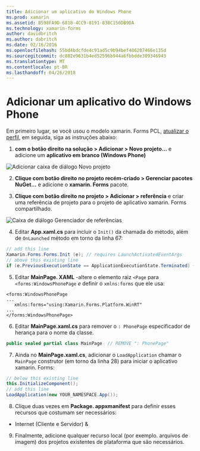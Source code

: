 ```yaml
---
title: Adicionar um aplicativo do Windows Phone
ms.prod: xamarin
ms.assetid: B598FA9D-6818-4CC9-8191-838C156DB9DA
ms.technology: xamarin-forms
author: davidbritch
ms.author: dabritch
ms.date: 02/16/2016
ms.openlocfilehash: 55bd4bdcfde4c91ad5c9b94bef486207466e135d
ms.sourcegitcommit: dc882e9631b4ed52596b944a6fbbdde309346943
ms.translationtype: MT
ms.contentlocale: pt-BR
ms.lasthandoff: 04/26/2018
---
```

# <a name="adding-a-windows-phone-app"></a>Adicionar um aplicativo do Windows Phone


Em primeiro lugar, se você usou o modelo xamarin. Forms PCL, [atualizar o perfil](~/xamarin-forms/platform/windows/installation/index.md), em seguida, siga as instruções abaixo:

1. **com o botão direito na solução > Adicionar > Novo projeto...**  e adicione um **aplicativo em branco (Windows Phone)**

  ![](phone-images/add-wp81.png "Adicionar caixa de diálogo Novo projeto")

2. **Clique com botão direito no projeto recém-criado > Gerenciar pacotes NuGet...**  e adicione o **xamarin. Forms** pacote.

3. **Clique com botão direito no projeto > Adicionar > referência** e criar uma referência de projeto para o projeto de aplicativo xamarin. Forms compartilhado.

  ![](phone-images/addref.png "Caixa de diálogo Gerenciador de referências")

4. Editar **App.xaml.cs** para incluir o `Init()` da chamada do método, além de `OnLaunched` método em torno da linha 67:

```csharp
// add this line
Xamarin.Forms.Forms.Init (e); // requires LaunchActivatedEventArgs
// above this existing line
if (e.PreviousExecutionState == ApplicationExecutionState.Terminated) {}
```

 5. Editar **MainPage. XAML** -altere o elemento raiz `<Page` para `<forms:WindowsPhonePage` *e* definir o `xmlns:forms` que ele usa:

```xaml
<forms:WindowsPhonePage
...
   xmlns:forms="using:Xamarin.Forms.Platform.WinRT"
...
</forms:WindowsPhonePage>
```

 6. Editar **MainPage.xaml.cs** para remover o `: PhonePage` especificador de herança para o nome da classe.

```csharp
public sealed partial class MainPage  // REMOVE ": PhonePage"
```

 7. Ainda no **MainPage.xaml.cs**, adicionar o `LoadApplication` chamar o `MainPage` construtor (em torno da linha 28) para iniciar o aplicativo xamarin. Forms:

```csharp
// below this existing line
this.InitializeComponent();
// add this line
LoadApplication(new YOUR_NAMESPACE.App());
```

8. Clique duas vezes em **Package. appxmanifest** para definir esses recursos que costumam ser necessários:

  * Internet (Cliente e Servidor) &

9. Finalmente, adicione qualquer recurso local (por exemplo. arquivos de imagem) dos projetos existentes de plataforma que são necessários.

